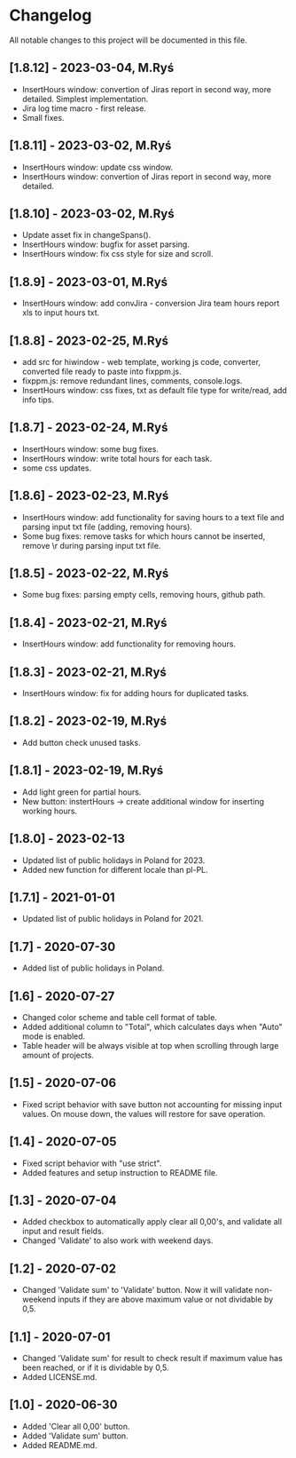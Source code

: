 # Changelog

All notable changes to this project will be documented in this file.

## [1.8.12] - 2023-03-04, M.Ryś

- InsertHours window: convertion of Jiras report in second way, more detailed. Simplest implementation.
- Jira log time macro - first release.
- Small fixes.

## [1.8.11] - 2023-03-02, M.Ryś

- InsertHours window: update css window.
- InsertHours window: convertion of Jiras report in second way, more detailed.

## [1.8.10] - 2023-03-02, M.Ryś

- Update asset fix in changeSpans().
- InsertHours window: bugfix for asset parsing.
- InsertHours window: fix css style for size and scroll.

## [1.8.9] - 2023-03-01, M.Ryś

- InsertHours window: add convJira - conversion Jira team hours report xls to input hours txt.

## [1.8.8] - 2023-02-25, M.Ryś

- add src for hiwindow - web template, working js code, converter, converted file ready to paste into fixppm.js.
- fixppm.js: remove redundant lines, comments, console.logs.
- InsertHours window: css fixes, txt as default file type for write/read, add info tips.

## [1.8.7] - 2023-02-24, M.Ryś

- InsertHours window: some bug fixes.
- InsertHours window: write total hours for each task.
- some css updates.

## [1.8.6] - 2023-02-23, M.Ryś

- InsertHours window: add functionality for saving hours to a text file and parsing input txt file (adding, removing hours).
- Some bug fixes: remove tasks for which hours cannot be inserted, remove \\r during parsing input txt file.

## [1.8.5] - 2023-02-22, M.Ryś

- Some bug fixes: parsing empty cells, removing hours, github path.

## [1.8.4] - 2023-02-21, M.Ryś

- InsertHours window: add functionality for removing hours.

## [1.8.3] - 2023-02-21, M.Ryś

- InsertHours window: fix for adding hours for duplicated tasks.

## [1.8.2] - 2023-02-19, M.Ryś

- Add button check unused tasks.

## [1.8.1] - 2023-02-19, M.Ryś

- Add light green for partial hours.
- New button: instertHours → create additional window for inserting working hours.

## [1.8.0] - 2023-02-13

- Updated list of public holidays in Poland for 2023.
- Added new function for different locale than pl-PL.

## [1.7.1] - 2021-01-01

- Updated list of public holidays in Poland for 2021.

## [1.7] - 2020-07-30

- Added list of public holidays in Poland.

## [1.6] - 2020-07-27

- Changed color scheme and table cell format of table.
- Added additional column to "Total", which calculates days when "Auto" mode is enabled.
- Table header will be always visible at top when scrolling through large amount of projects.

## [1.5] - 2020-07-06

- Fixed script behavior with save button not accounting for missing input values. On mouse down, the values will restore for save operation.

## [1.4] - 2020-07-05

- Fixed script behavior with "use strict".
- Added features and setup instruction to README file.

## [1.3] - 2020-07-04

- Added checkbox to automatically apply clear all 0,00's, and validate all input and result fields.
- Changed 'Validate' to also work with weekend days.

## [1.2] - 2020-07-02

- Changed 'Validate sum' to 'Validate' button. Now it will validate non-weekend inputs if they are above maximum value or not dividable by 0,5.

## [1.1] - 2020-07-01

- Changed 'Validate sum' for result to check result if maximum value has been reached, or if it is dividable by 0,5.
- Added LICENSE.md.

## [1.0] - 2020-06-30

- Added 'Clear all 0,00' button.
- Added 'Validate sum' button.
- Added README.md.